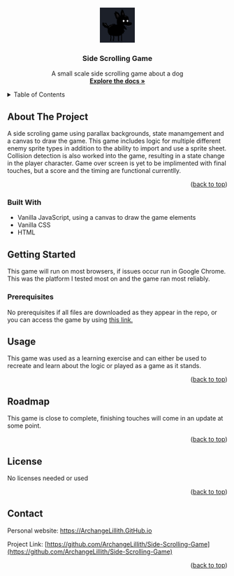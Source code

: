 <!-- PROJECT LOGO -->
<br />
<div align="center">
  <a href="https://github.com/ArchangeLillith/Side-Scrolling-Game">
    <img src="logo.png" alt="Logo" width="80" height="80">
  </a>

<h3 align="center">Side Scrolling Game</h3>

  <p align="center">
    A small scale side scrolling game about a dog
    <br />
    <a href="https://github.com/ArchangeLillith/Side-Scrolling-Game"><strong>Explore the docs »</strong></a>
    <br />
  </p>
</div>



<!-- TABLE OF CONTENTS -->
<details>
  <summary>Table of Contents</summary>
  <ol>
    <li>
      <a href="#about-the-project">About The Project</a>
      <ul>
        <li><a href="#built-with">Built With</a></li>
      </ul>
    </li>
    <li>
      <a href="#getting-started">Getting Started</a>
      <ul>
        <li><a href="#prerequisites">Prerequisites</a></li>
      </ul>
    </li>
    <li><a href="#usage">Usage</a></li>
    <li><a href="#roadmap">Roadmap</a></li>
    <li><a href="#contributing">Contributing</a></li>
    <li><a href="#license">License</a></li>
    <li><a href="#contact">Contact</a></li>
    <li><a href="#acknowledgments">Acknowledgments</a></li>
  </ol>
</details>



<!-- ABOUT THE PROJECT -->
## About The Project

A side scroling game using parallax backgrounds, state manamgement and a canvas to draw the game. This game includes logic for multiple different enemy sprite types in addition to the ability to import and use a sprite sheet. Collision detection is also worked into the game, resulting in a state change in the player character. Game over screen is yet to be implimented with final touches, but a score and the timing are functional currentlly. 
<p align="right">(<a href="#readme-top">back to top</a>)</p>



### Built With

* Vanilla JavaScript, using a canvas to draw the game elements
* Vanilla CSS
* HTML


<!-- GETTING STARTED -->
## Getting Started

This game will run on most browsers, if issues occur run in Google Chrome. This was the platform I tested most on and the game ran most reliably. 

### Prerequisites

No prerequisites if all files are downloaded as they appear in the repo, or you can access the game by using <a href="https://archangelillith.github.io/Side-Scrolling-Game/">this link.</a>


<!-- USAGE EXAMPLES -->
## Usage

This game was used as a learning exercise and can either be used to recreate and learn about the logic or played as a game as it stands. 

<p align="right">(<a href="#readme-top">back to top</a>)</p>



<!-- ROADMAP -->
## Roadmap

This game is close to complete, finishing touches will come in an update at some point. 

<p align="right">(<a href="#readme-top">back to top</a>)</p>





<!-- LICENSE -->
## License

No licenses needed or used

<p align="right">(<a href="#readme-top">back to top</a>)</p>



<!-- CONTACT -->
## Contact

Personal website: <a href='[https://ArchangeLillith.GitHub.io]'>https://ArchangeLillith.GitHub.io</a>

Project Link: [https://github.com/ArchangeLillith/Side-Scrolling-Game](https://github.com/ArchangeLillith/Side-Scrolling-Game)

<p align="right">(<a href="#readme-top">back to top</a>)</p>
